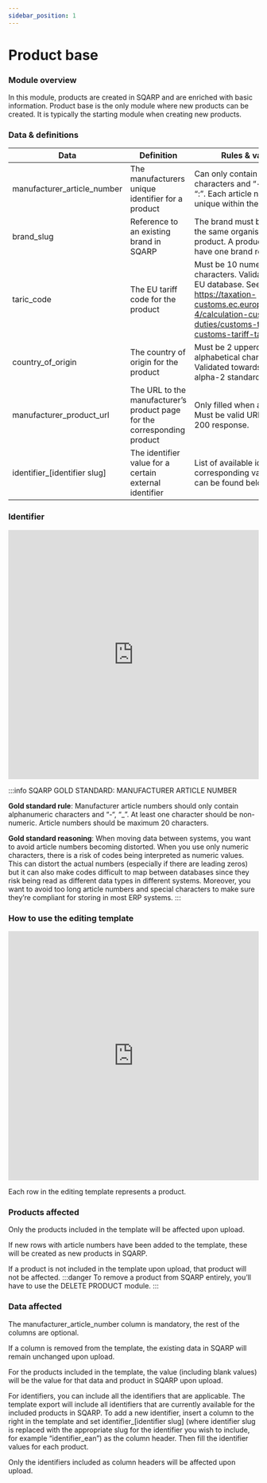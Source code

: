 ```yaml
---
sidebar_position: 1
---
```

# Product base

### Module overview

In this module, products are created in SQARP and are enriched with basic information. Product base is the only module where new products can be created. It is typically the starting module when creating new products.

### Data & definitions

| Data | Definition | Rules & validation |
| --- | --- | --- |
| manufacturer\_article\_number | The manufacturers unique identifier for a product | Can only contain alphanumerical characters and “-“, “\_”, “/”, ”.”, “:”. Each article number must be unique within the organisation. |
| brand\_slug | Reference to an existing brand in SQARP | The brand must be owned by the same organisation as the product. A product can only have one brand reference. |
| taric\_code | The EU tariff code for the product | Must be 10 numerical characters. Validated towards EU database. See https://taxation-customs.ec.europa.eu/customs-4/calculation-customs-duties/customs-tariff/eu-customs-tariff-taric\_en |
| country\_of\_origin | The country of origin for the product | Must be 2 uppercased alphabetical characters. Validated towards ISO 3166-1 alpha-2 standard. |
| manufacturer\_product\_url | The URL to the manufacturer’s product page for the corresponding product | Only filled when applicable. Must be valid URL. Validated for 200 response. |
| identifier\_[identifier slug] | The identifier value for a certain external identifier | List of available identifiers and corresponding validation rules can be found below. |
### Identifier

<iframe width="100%" height="500" src="https://sqarp.retool.com/embedded/public/4082b842-e128-4fe6-a3e9-513074a43181" frameborder="0" allow="accelerometer; autoplay; encrypted-media; gyroscope; picture-in-picture" allowfullscreen></iframe>

:::info SQARP GOLD STANDARD: MANUFACTURER ARTICLE NUMBER


**Gold standard rule**: Manufacturer article numbers should only contain alphanumeric characters and “-“, “\_”. At least one character should be non-numeric. Article numbers should be maximum 20 characters.

**Gold standard reasoning**: When moving data between systems, you want to avoid article numbers becoming distorted. When you use only numeric characters, there is a risk of codes being interpreted as numeric values. This can distort the actual numbers (especially if there are leading zeros) but it can also make codes difficult to map between databases since they risk being read as different data types in different systems. Moreover, you want to avoid too long article numbers and special characters to make sure they’re compliant for storing in most ERP systems.
:::



<!-- ### How to generate the editing template from SQARP

[Insert description for how to generate template] -->

### How to use the editing template

<iframe width="100%" height="500" src="https://www.youtube.com/embed/J8lwKXjCoJ8?si=QOWXuhQ0aBkhlzfb" title="YouTube video player" frameborder="0" allow="accelerometer; autoplay; clipboard-write; encrypted-media; gyroscope; picture-in-picture; web-share" allowfullscreen></iframe>

Each row in the editing template represents a product.

### Products affected

Only the products included in the template will be affected upon upload.

If new rows with article numbers have been added to the template, these will be created as new products in SQARP.

If a product is not included in the template upon upload, that product will not be affected.
:::danger
To remove a product from SQARP entirely, you’ll have to use the DELETE PRODUCT module.
:::
### Data affected

The manufacturer\_article\_number column is mandatory, the rest of the columns are optional.

If a column is removed from the template, the existing data in SQARP will remain unchanged upon upload.

For the products included in the template, the value (including blank values) will be the value for that data and product in SQARP upon upload.

For identifiers, you can include all the identifiers that are applicable. The template export will include all identifiers that are currently available for the included products in SQARP. To add a new identifier, insert a column to the right in the template and set identifier\_[identifier slug] (where identifier slug is replaced with the appropriate slug for the identifier you wish to include, for example “identifier\_ean”) as the column header. Then fill the identifier values for each product.

Only the identifiers included as column headers will be affected upon upload.